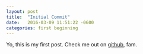 ```yaml
---
layout: post
title:  "Initial Commit"
date:   2016-03-09 11:51:22 -0600
categories: first beginning
---
```

Yo, this is my first post. Check me out on [github][github-bf], fam.

[github-bf]: http://github.com/brandonfujii